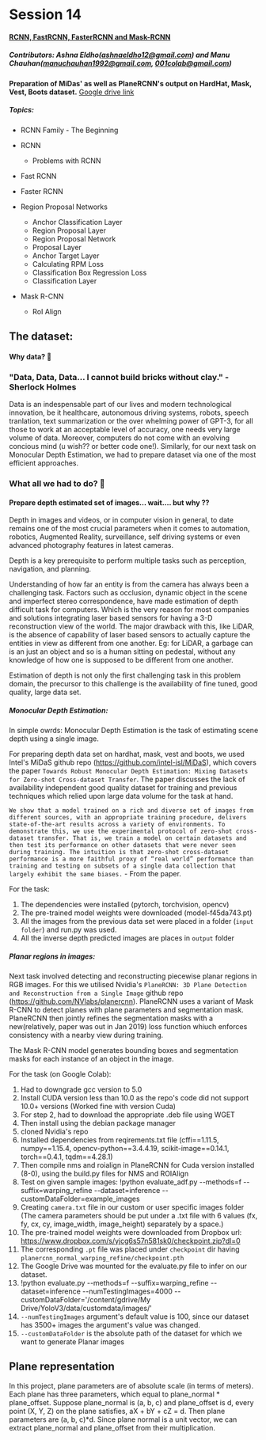 # Session 14

#### <u>RCNN, FastRCNN, FasterRCNN and Mask-RCNN</u>

##### *Contributors: Ashna Eldho(ashnaeldho12@gmail.com) and Manu Chauhan(manuchauhan1992@gmail.com, 001colab@gmail.com)*

**Preparation of MiDas' as well as PlaneRCNN's output on HardHat, Mask, Vest, Boots dataset.**  [Google drive link](https://drive.google.com/drive/folders/14ZG4-izFkrhuCIPfxzrq5rf-o5nqETLg?usp=sharing)

##### **Topics:**

- RCNN Family - The Beginning

- RCNN

  - Problems with RCNN

- Fast RCNN

- Faster RCNN

- Region Proposal Networks

  - Anchor Classification Layer
  - Region Proposal Layer
  - Region Proposal Network
  - Proposal Layer
  - Anchor Target Layer
  - Calculating RPM Loss
  - Classification Box Regression Loss
  - Classification Layer

- Mask R-CNN

  - RoI Align

  

## The dataset:

#### Why data? 🤨

### "Data, Data, Data... I cannot build bricks without clay." - Sherlock Holmes

Data is an indespensable part of our lives and modern technological innovation, be it healthcare, autonomous driving systems, robots, speech tranlation, text summarization or the over whelming power of GPT-3, for all those to work at an acceptable level of accuracy, one needs very large volume of data. Moreover, computers do not come with an evolving concious mind (u wish?? or better code one!). Similarly, for our next task on Monocular Depth Estimation, we had to prepare dataset via one of the most efficient approaches.


### What all we had to do? 🤔

#### Prepare depth estimated set of images... wait.... but why ??

Depth in images and videos, or in computer vision in general, to date remains one of the most crucial parameters when it comes to automation, robotics, Augmented Reality, surveillance, self driving systems or even advanced photography features in latest cameras.

Depth is a key prerequisite to perform multiple tasks such as perception, navigation, and planning.

Understanding of how far an entity is from the camera has always been a challenging task. Factors such as occlusion, dynamic object in the scene and imperfect stereo correspondence, have made estimation of depth difficult task for computers. Which is the very reason for most companies and solutions integrating laser based sensors for having a 3-D reconstruction view of the world. The major drawback with this, like LiDAR, is the absence of capability of laser based sensors to actually capture the entities in view as different from one another. Eg: for LiDAR, a garbage can is an just an object and so is a human sitting on pedestal, without any knowledge of how one is supposed to be different from one another.

Estimation of depth is not only the first challenging task in this problem domain, the precursor to this challenge is the availability of fine tuned, good quality, large data set.

##### Monocular Depth Estimation:
In simple owrds: Monocular Depth Estimation is the task of estimating scene depth using a single image.

For preparing depth data set on hardhat, mask, vest and boots, we used Intel's MiDaS github repo (https://github.com/intel-isl/MiDaS), which covers the paper `Towards Robust Monocular Depth Estimation: Mixing Datasets for Zero-shot Cross-dataset Transfer`. The paper discusses the lack of availability independent good quality dataset for training and previous techniques which relied upon large data volume for the task at hand.

`We show that a model trained on a rich and diverse set of images from different sources, with an appropriate training procedure, delivers state-of-the-art results across a variety of environments. To demonstrate this, we use the experimental protocol of zero-shot cross-dataset transfer. That is, we train a model on certain datasets and then test its performance on other datasets that were never seen during training. The intuition is that zero-shot cross-dataset performance is a more faithful proxy of “real world” performance than training and testing on subsets of a single data collection that largely exhibit the same biases.` - From the paper.

For the task:
1) The dependencies were installed (pytorch, torchvision, opencv)
2) The pre-trained model weights were downloaded (model-f45da743.pt)
3) All the images from the previous data set were placed in a folder (`input folder`) and run.py was used.
4) All the inverse depth predicted images are places in `output` folder


##### Planar regions in images:
Next task involved detecting and reconstructing piecewise planar regions in RGB images. For this we utilised Nvidia's `PlaneRCNN: 3D Plane Detection and Reconstruction from a Single Image` github repo (https://github.com/NVlabs/planercnn). PlaneRCNN uses a variant of Mask R-CNN to detect planes with plane parameters and segmentation mask.
PlaneRCNN then jointly refines the segmentation masks with a new(relatively, paper was out in Jan 2019) loss function whiuch enforces consistency with a nearby view during training.

The Mask R-CNN model generates bounding boxes and segmentation masks for each instance of an object in the image.

For the task (on Google Colab):
1) Had to downgrade gcc version to 5.0
2) Install CUDA version less than 10.0 as the repo's code did not support 10.0+ versions (Worked fine with version Cuda)
3) For step 2, had to download the appropriate .deb file using WGET
4) Then install using the debian package manager
5) cloned Nvidia's repo
6) Installed dependencies from reqirements.txt file (cffi==1.11.5, numpy==1.15.4, opencv-python==3.4.4.19, scikit-image==0.14.1, torch==0.4.1, tqdm==4.28.1)
7) Then compile nms and roialign in PlaneRCNN for Cuda version installed (8-0), using the build.py files for NMS and ROIAlign
8) Test on given sample images: !python evaluate_adf.py --methods=f --suffix=warping_refine --dataset=inference --customDataFolder=example_images
9) Creating `camera.txt` file in our custom or user specific images folder (The camera parameters should be put under a .txt file with 6 values (fx, fy, cx, cy, image_width, image_height) separately by a space.)
10) The pre-trained model weights were downloaded from Dropbox url: https://www.dropbox.com/s/yjcg6s57n581sk0/checkpoint.zip?dl=0
11) The corresponding `.pt` file was placed under `checkpoint` dir having `planercnn_normal_warping_refine/checkpoint.pth`
12) The Google Drive was mounted for the evaluate.py file to infer on our dataset.
13) !python evaluate.py --methods=f --suffix=warping_refine --dataset=inference --numTestingImages=4000 --customDataFolder='/content/gdrive/My Drive/YoloV3/data/customdata/images/'
14) `--numTestingImages` argument's default value is 100, since our dataset has 3500+ images the argument's value was changed.
15) `--customDataFolder` is the absolute path of the dataset for which we want to generate Planar images

**Plane representation**
-----------------------------
In this project, plane parameters are of absolute scale (in terms of meters). Each plane has three parameters, which equal to plane_normal * plane_offset. Suppose plane_normal is (a, b, c) and plane_offset is d, every point (X, Y, Z) on the plane satisfies, aX + bY + cZ = d. Then plane parameters are (a, b, c)*d. Since plane normal is a unit vector, we can extract plane_normal and plane_offset from their multiplication.










